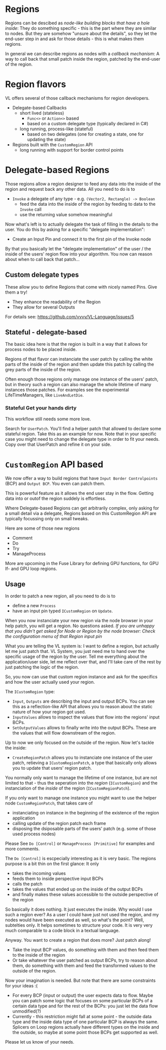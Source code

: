 # Regions

Regions can be descibed as *node-like building blocks that have a hole inside*: 
They do something specific - this is the part where they are similar to nodes.
But they are somehow "unsure about the details", so they let the end-user step in and ask for those details - this is what makes them regions.

In general we can describe regions as nodes with a *callback mechanism*: A way to call back that small patch inside the region, patched by the end-user of the region.

# Region flavors

VL offers several of those callback mechanisms for region developers. 

* Delegate-based Callbacks
  * short lived (stateless)
    * `Func<>` or `Action<>` based
    * based on a custom delegate type (typically declared in C#)
  * long running, process-like (stateful)
    * based on two delegates (one for creating a state, one for updating the state)
* Regions built with the `CustomRegion` API
  * long running with support for border control points

# Delegate-based Regions
Those regions allow a region designer to feed any data into the inside of the region and request back any other data. 
All you need to do is to 
* `Invoke` a delegate of any type - e.g. `(Vector2, Rectangle) -> Boolean`
  * feed the data into the inside of the region by feeding to data to the `Invoke` call
  * use the returning value somehow meaningful

Now what's left is to actually delegate the task of filling in the details to the user. 
You do this by asking for a specific "delegate implementation":
* Create an Input Pin and connect it to the first pin of the Invoke node 

By that you basically let the "delegate implementation" of the user / the inside of the users' region flow into your algorithm. You now can reason about when to call back that patch...

## Custom delegate types
These allow you to define Regions that come with nicely named Pins.
Give them a try! 
* They enhance the readability of the Region
* They allow for several Outputs

For details see: https://github.com/vvvv/VL-Language/issues/5

## Stateful - delegate-based
The basic idea here is that the region is built in a way that it allows for process nodes to be placed inside.

Regions of that flavor can instanciate the user patch by calling the white parts of the inside of the region and then update this patch by calling the grey parts of the inside of the region.

Often enough those regions only manage one instance of the users' patch, but in theory such a region can also manage the whole lifetime of many instances those patches. For examples see the experimental LifeTimeManagers, like `LiveAndLetDie`. 

### Stateful Get your hands dirty

This workflow still needs some more love.

Search for `UserPatch`. You'll find a helper patch that allowed to declare some stateful region. Take this as an example for now. Note that in your specific case you might need to change the delegate type in order to fit your needs. Copy over that UserPatch and refine it on your side.  

# `CustomRegion` API based
We now offer a way to build regions that have `Input Border Controlpoints` (BCP) and `Output BCP`. You even can patch them.

This is powerful feature as it allows the end user stay in the flow. Getting data into or outof the region suddely is effortless.  

Where Delegate-based Regions can get arbitrarily complex, only asking for a small detail via a delegate, Regions based on this CustomRegion API are typically focussing only on small tweaks.

Here are some of those new regions
* Comment
* Do
* Try
* ManageProcess

More are upcoming in the Fuse Library for defining GPU functions, for GPU If- and GPU loop regions.

## Usage

In order to patch a new region, all you need to do is to 
* define a new `Process` 
* have an input pin typed `ICustomRegion` on `Update`.

When you now instanciate your new region via the node browser in your help patch, you will get a region. No questions asked. *If you are unhappy that you didn't get asked for Node or Region by the node browser: Check the configuration menu of that Region input pin*

What you are telling the VL system is: I want to define a region, but actually let me just patch that. VL System, you just need me to hand over the specific usage of the region by the user. Tell me everything about the application/user side, let me reflect over that, and I'll take care of the rest by just patching the logic of the region. 

So, you now can use that custom region instance and ask for the specifics and how the user actually used your region.

The `ICustomRegion` type:
* `Input`, `Outputs` are describing the input and output BCPs. You can see this as a reflection-like API that allows you to reason about the static nature of how your region got used.
* `InputValues` allows to inspect the values that flow into the regions' input BCPs.
* `SetOutputValues` allows to finally write into the output BCPs. These are the values that will flow downstream of the region.

Up to now we only focused on the outside of the region. Now let's tackle the inside:

* `CreateRegionPatch` allows you to instanciate one instance of the user patch, retieving a `ICustomRegionPatch`, a type that basically only allows you to update that users' region patch. 

You normally only want to manage the lifetime of one instance, but are not limited to that - thus the seperation into the *region* (`ICustomRegion`) and the instanciation of the *inside* of the region (`ICustomRegionPatch`).

If you only want to manage one instance you might want to use the helper node `CustomRegionPatch`, that takes care of
* instanciating on instance in the beginning of the existence of the region application
* calling update of the region patch each frame
* disposing the dsiposable parts of the users' patch (e.g. some of those used process nodes)

Please See `Do [Control]` or `ManageProcess [Primitive]` for examples and more comments.

The `Do [Control]` is escpecially interesting as it is very basic.
The regions purpose is a bit thin on the first glance:
It only 
* takes the incoming values
* feeds them to inside perspective input BCPs
* calls the patch
* takes the values that ended up on the inside of the output BCPs
* and finally makes these values accessible to the outside perspective of the region

So basically it does nothing. It just executes the inside. Why would I use such a region ever? As a user I could have just not used the region, and my nodes would have been executed as well, so what's the point? Well, subtelties only. It helps sometimes to structure your code. It is very very much comparable to a code block in a textual language.

Anyway. You want to create a region that does more? Just patch along!

* Take the input BCP values, do something with them and then feed them to the inside of the region
* Or take whatever the user patched as output BCPs, try to reason about them, do something with them and feed the transformed values to the outside of the region.

Now your imagination is needed. 
But note that there are some constraints for your ideas :(
* For every BCP (input or output) the user expects data to flow. Maybe you can patch some logic that focuses on some particular BCPs of a certain data type and for the rest of the BCPs: you just let the data flow unmodified(?)
* Currently - this restriction might fall at some point - the outside data type and the inside data type of one particular BCP is always the same. Splicers on Loop regions actually have different types on the inside and the outside, so maybe at some point those BCPs get supported as well. 

Please let us know of your needs.


